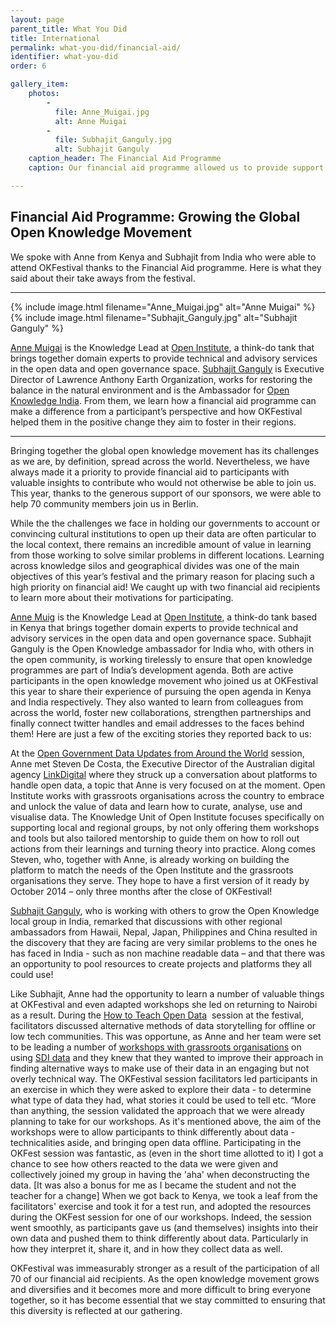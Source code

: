 ```yaml
---
layout: page
parent_title: What You Did
title: International
permalink: what-you-did/financial-aid/
identifier: what-you-did
order: 6

gallery_item:
    photos:
        -
          file: Anne_Muigai.jpg
          alt: Anne Muigai
        -
          file: Subhajit_Ganguly.jpg
          alt: Subhajit Ganguly
    caption_header: The Financial Aid Programme
    caption: Our financial aid programme allowed us to provide support for over 70 interntional community members. This gave us the opportunity to learn across geographical barriers in order to stregthen and grow the global open knowledge movement. We spoke with Anne Muigai (Open Institute) from Kenya and Subhajit Ganguly (Open Knowledge Ambassador) from India, two participants, who were able to attend OKFestival thanks to the Financial Aid programme. Here is what they said about their take aways from the festival.

---
```


## Financial Aid Programme: Growing the Global Open Knowledge Movement

<span class="summary">We spoke with Anne from Kenya and Subhajit from India who were able to attend OKFestival thanks to the Financial Aid programme. Here is what they said about their take aways from the festival.</span>

---

<div class="pull">
{% include image.html filename="Anne_Muigai.jpg" alt="Anne Muigai" %}
{% include image.html filename="Subhajit_Ganguly.jpg" alt="Subhajit Ganguly" %}
</div>

[Anne Muigai](https://twitter.com/eebiejeebiez) is the Knowledge Lead at [Open Institute](http://www.openinstitute.com/), a think-do tank that brings together domain experts to provide technical and advisory services in the open data and open governance space. [Subhajit Ganguly](https://twitter.com/subhajitganguly) is Executive Director of Lawrence Anthony Earth Organization, works for restoring the balance in the natural environment and is the Ambassador for [Open Knowledge India](http://in.okfn.org/). From them, we learn how a financial aid programme can make a difference from a participant’s perspective and how OKFestival helped them in the positive change they aim to foster in their regions.

---

Bringing together the global open knowledge movement has its challenges as we are, by definition, spread across the world. Nevertheless, we have always made it a priority to provide financial aid to participants with valuable insights to contribute who would not otherwise be able to join us. This year, thanks to the generous support of our sponsors, we were able to help 70 community members join us in Berlin.

While the the challenges we face in holding our governments to account or convincing cultural institutions to open up their data are often particular to the local context, there remains an incredible amount of value in learning from those working to solve similar problems in different locations. Learning across knowledge silos and geographical divides was one of the main objectives of this year&rsquo;s festival and the primary reason for placing such a high priority on financial aid! We caught up with two financial aid recipients to learn more about their motivations for participating.

<a href="https://twitter.com/eebiejeebiez">Anne Muig</a> is the Knowledge Lead at <a href="http://www.openinstitute.com/">Open Institute</a>, a think-do tank based in Kenya that brings together domain experts to provide technical and advisory services in the open data and open governance space. Subhajit Ganguly is the Open Knowledge ambassador for India who, with others in the open community, is working tirelessly to ensure that open knowledge programmes are part of India&rsquo;s development agenda. Both are active participants in the open knowledge movement who joined us at OKFestival this year to share their experience of pursuing the open agenda in Kenya and India respectively. They also wanted to learn from colleagues from across the world, foster new collaborations, strengthen partnerships and finally connect twitter handles and email addresses to the faces behind them! Here are just a few of the exciting stories they reported back to us:

At the <a class="c0" href="http://sched.co/T1ngi4">Open Government Data Updates from Around the World</a> session, Anne met Steven De Costa, the Executive Director of the Australian digital agency <a class="c0" href="http://www.linkdigital.com.au/">LinkDigital</a> where they struck up a conversation about platforms to handle open data, a topic that Anne is very focused on at the moment. Open Institute works with grassroots organisations across the country to embrace and unlock the value of data and learn how to curate, analyse, use and visualise data. The Knowledge Unit of Open Institute focuses specifically on supporting local and regional groups, by not only offering them workshops and tools but also tailored mentorship to guide them on how to roll out actions from their learnings and turning theory into practice. Along comes Steven, who, together with Anne, is already working on building the platform to match the needs of the Open Institute and the grassroots organisations they serve. They hope to have a first version of it ready by October 2014 &ndash; only three months after the close of OKFestival!

<a href="https://twitter.com/subhajitganguly">Subhajit Ganguly</a>, who is working with others to grow the Open Knowledge local group in India, remarked that discussions with other regional ambassadors from Hawaii, Nepal, Japan, Philippines and China resulted in the discovery that they are facing are very similar problems to the ones he has faced in India - such as non machine readable data &ndash; and that there was an opportunity to pool resources to create projects and platforms they all could use!

Like Subhajit, Anne had the opportunity to learn a number of valuable things at OKFestival and even adapted workshops she led on returning to Nairobi as a result. During the <a class="c0" href="http://sched.co/T1n81P">How to Teach Open Data</a> &nbsp;session at the festival, facilitators discussed alternative methods of data storytelling for offline or low tech communities. This was opportune, as Anne and her team were set to be leading a number of <a class="c0" href="http://openinstitute.com/sdi-data-support-program/">workshops with grassroots organisations</a> on using <a href="http://kenyasdi.or.ke">SDI data</a> and they knew that they wanted to improve their approach in finding alternative ways to make use of their data in an engaging but not overly technical way. The OKFestival session facilitators led participants in an exercise in which they were asked to explore their data - to determine what type of data they had, what stories it could be used to tell etc. &ldquo;More than anything, the session validated the approach that we were already planning to take for our workshops. As it&#39;s mentioned above, the aim of the workshops were to allow participants to think differently about data - technicalities aside, and bringing open data offline.
Participating in the OKFest session was fantastic, as (even in the short time allotted to it) I got a chance to see how others reacted to the data we were given and collectively joined my group in having the &#39;aha&#39; when deconstructing the data. [It was also a bonus for me as I became the student and not the teacher for a change]
When we got back to Kenya, we took a leaf from the facilitators&#39; exercise and took it for a test run, and adopted the resources during the OKFest session for one of our workshops. Indeed, the session went smoothly, as participants gave us (and themselves) insights into their own data and pushed them to think differently about data. Particularly in how they interpret it, share it, and in how they collect data as well.

OKFestival was immeasurably stronger as a result of the participation of all 70 of our financial aid recipients. As the open knowledge movement grows and diversifies and it becomes more and more difficult to bring everyone together, so it has become essential that we stay committed to ensuring that this diversity is reflected at our gathering.



